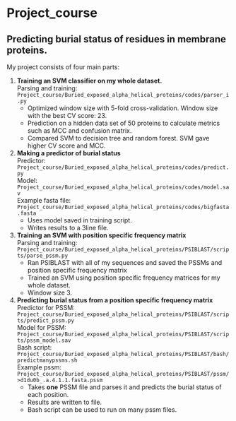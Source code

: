 # Project_course
## Predicting burial status of residues in membrane proteins.
My project consists of four main parts:
1. **Training an SVM classifier on my whole dataset.**  
Parsing and training: `Project_course/Buried_exposed_alpha_helical_proteins/codes/parser_i.py`
	* Optimized window size with 5-fold cross-validation. Window size with the best CV score: 23.
	* Prediction on a hidden data set of 50 proteins to calculate metrics such as MCC and confusion matrix.
	* Compared SVM to decision tree and random forest. SVM gave higher CV score and MCC. 
2. **Making a predictor of burial status**  
Predictor: `Project_course/Buried_exposed_alpha_helical_proteins/codes/predict.py`  
Model: `Project_course/Buried_exposed_alpha_helical_proteins/codes/model.sav`  
Example fasta file: `Project_course/Buried_exposed_alpha_helical_proteins/codes/bigfasta.fasta`
	* Uses model saved in training script.
	* Writes results to a 3line file.  
3. **Training an SVM with position specific frequency matrix**  
Parsing and training: `Project_course/Buried_exposed_alpha_helical_proteins/PSIBLAST/scripts/parse_pssm.py`  
	* Ran PSIBLAST with all of my sequences and saved the PSSMs and position specific frequency matrix
	* Trained an SVM using position specific frequency matrices for my whole dataset.
	* Window size 3.  
4. **Predicting burial status from a position specific frequency matrix**  
Predictor for PSSM: `Project_course/Buried_exposed_alpha_helical_proteins/PSIBLAST/scripts/predict_pssm.py`  
Model for PSSM: `Project_course/Buried_exposed_alpha_helical_proteins/PSIBLAST/scripts/pssm_model.sav`  
Bash script: `Project_course/Buried_exposed_alpha_helical_proteins/PSIBLAST/bash/predictmanypssms.sh`  
Example pssm: `Project_course/Buried_exposed_alpha_helical_proteins/PSIBLAST/pssm/>d1du0b_.a.4.1.1.fasta.pssm`  
	* Takes **one** PSSM file and parses it and predicts the burial status of each position.
	* Results are written to file.	
	* Bash script can be used to run on many pssm files.


